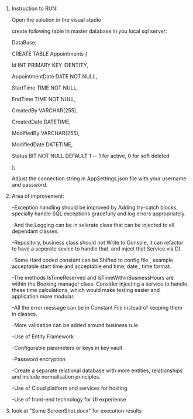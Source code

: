 1. Instruction to RUN:

    Open the solution in the visual studio

    create following table in master database in you local sql server:

    DataBase:

    CREATE TABLE Appointments (

    Id INT PRIMARY KEY IDENTITY,
		
    AppointmentDate DATE NOT NULL,
		
    StartTime TIME NOT NULL,
		
    EndTime TIME NOT NULL,
		
    CreatedBy VARCHAR(255),
		
    CreatedDate DATETIME,
		
    ModifiedBy VARCHAR(255),
		
    ModifiedDate DATETIME,
		
    Status BIT NOT NULL DEFAULT 1  -- 1 for active, 0 for soft deleted
		
    );

    Adjust the connection string in AppSettings.json file with your username and password.


2. Area of improvement:
   
     -Exception handling should be improved by Adding try-catch blocks, specially handle SQL exceptions gracefully and log errors appropriately.
 
     -And the Logging can be in selerate class that can be injected to all dependant classes.
 
     -Repository, business class should not Write to Console,  it can refactor to have a seperate sevice to handle that. and inject that Service via DI.
 
     -Some Hard coded constant can be Shifted to config file , example acceptable start time and acceptable end time, date , time format.
 
     -The methods IsTimeReserved and IsTimeWithinBusinessHours are within the Booking manager class. Consider injecting a service to handle these time calculations, which would make testing easier and application more modular.
   
     -All the error message can be in Constant File instead of keeping them in classes.
     
     -More validation can be added around business rule.

     -Use of Entity Framework
 
     -Configurable parameters or keys in key vault.
   
     -Password encryption
 
     -Create a separate relational database with more entities, relationships and include normalisation principles.
 
     -Use of Cloud platform and services for hosting
 
     -Use of front-end technology for UI experience




3.   look at "Some ScreenShot.docx"  for execution results
